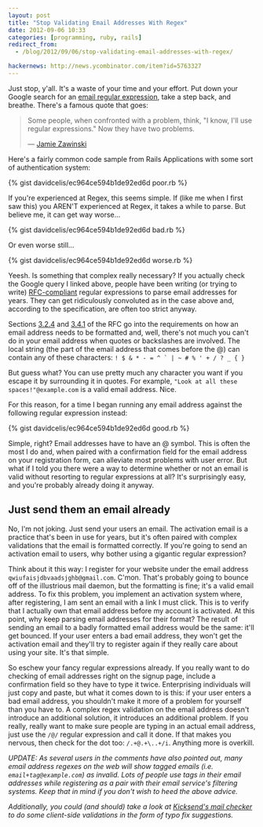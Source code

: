 ```yaml
---
layout: post
title: "Stop Validating Email Addresses With Regex"
date: 2012-09-06 10:33
categories: [programming, ruby, rails]
redirect_from:
  - /blog/2012/09/06/stop-validating-email-addresses-with-regex/

hackernews: http://news.ycombinator.com/item?id=5763327
---
```


Just stop, y'all. It's a waste of your time and your effort. Put down your Google search for an [email regular expression](http://www.google.com/search?q=email+regex), take a step back, and breathe. There's a famous quote that goes:

> Some people, when confronted with a problem, think, "I know, I'll use regular expressions." Now they have two problems.
>
> — [Jamie Zawinski](http://regex.info/blog/2006-09-15/247)

Here's a fairly common code sample from Rails Applications with some sort of authentication system:

{% gist davidcelis/ec964ce594b1de92ed6d poor.rb %}

If you're experienced at Regex, this seems simple. If (like me when I first saw this) you AREN'T experienced at Regex, it takes a while to parse. But believe me, it can get way worse...

{% gist davidcelis/ec964ce594b1de92ed6d bad.rb %}

Or even worse still...

{% gist davidcelis/ec964ce594b1de92ed6d worse.rb %}

Yeesh. Is something that complex really necessary? If you actually check the Google query I linked above, people have been writing (or trying to write) [RFC-compliant](http://tools.ietf.org/html/rfc2822) regular expressions to parse email addresses for years. They can get ridiculously convoluted as in the case above and, according to the specification, are often too strict anyway.

Sections [3.2.4](http://tools.ietf.org/html/rfc2822#section-3.2.4) and [3.4.1](http://tools.ietf.org/html/rfc2822#section-3.4.1) of the RFC go into the requirements on how an email address needs to be formatted and, well, there's not much you can't do in your email address when quotes or backslashes are involved. The local string (the part of the email address that comes before the @) can contain any of these characters: ``! $ & * - = ^ ` | ~ # % ' + / ? _ { }``

But guess what? You can use pretty much any character you want if you escape it by surrounding it in quotes. For example, `"Look at all these spaces!"@example.com` is a valid email address. Nice.

For this reason, for a time I began running any email address against the following regular expression instead:

{% gist davidcelis/ec964ce594b1de92ed6d good.rb %}

Simple, right? Email addresses have to have an @ symbol. This is often the most I do and, when paired with a confirmation field for the email address on your registration form, can alleviate most problems with user error. But what if I told you there were a way to determine whether or not an email is valid without resorting to regular expressions at all? It's surprisingly easy, and you're probably already doing it anyway.

## Just send them an email already

No, I'm not joking. Just send your users an email. The activation email is a practice that's been in use for years, but it's often paired with complex validations that the email is formatted correctly. If you're going to send an activation email to users, why bother using a gigantic regular expression?

Think about it this way: I register for your website under the email address `qwiufaisjdbvaadsjghb@gmail.com`. C'mon. That's probably going to bounce off of the illustrious mail daemon, but the formatting is fine; it's a valid email address. To fix this problem, you implement an activation system where, after registering, I am sent an email with a link I must click. This is to verify that I actually own that email address before my account is activated. At this point, why keep parsing email addresses for their format? The result of sending an email to a badly formatted email address would be the same: it'll get bounced. If your user enters a bad email address, they won't get the activation email and they'll try to register again if they really care about using your site. It's that simple.

So eschew your fancy regular expressions already. If you really want to do checking of email addresses right on the signup page, include a confirmation field so they have to type it twice. Enterprising individuals will just copy and paste, but what it comes down to is this: if your user enters a bad email address, you shouldn't make it more of a problem for yourself than you have to. A complex regex validation on the email address doesn't introduce an additional solution, it introduces an additional problem. If you really, really want to make sure people are typing in an actual email address, just use the `/@/` regular expression and call it done. If that makes you nervous, then check for the dot too: `/.+@.+\..+/i`. Anything more is overkill.

_UPDATE: As several users in the comments have also pointed out, many email address regexes on the web will show tagged emails (i.e. `email+tag@example.com`) as invalid. Lots of people use tags in their email addresses while registering as a pair with their email service's filtering systems. Keep that in mind if you don't wish to heed the above advice._

_Additionally, you could (and should) take a look at [Kicksend's mail checker](https://github.com/Kicksend/mailcheck) to do some client-side validations in the form of typo fix suggestions._
